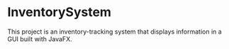 # InventorySystem
This project is an inventory-tracking system that displays information in a GUI built with JavaFX. 
